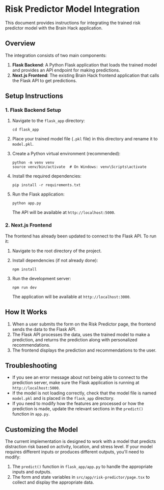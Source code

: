 # Risk Predictor Model Integration

This document provides instructions for integrating the trained risk predictor model with the Brain Hack application.

## Overview

The integration consists of two main components:

1. **Flask Backend**: A Python Flask application that loads the trained model and provides an API endpoint for making predictions.
2. **Next.js Frontend**: The existing Brain Hack frontend application that calls the Flask API to get predictions.

## Setup Instructions

### 1. Flask Backend Setup

1. Navigate to the `flask_app` directory:
   ```
   cd flask_app
   ```

2. Place your trained model file (`.pkl` file) in this directory and rename it to `model.pkl`.

3. Create a Python virtual environment (recommended):
   ```
   python -m venv venv
   source venv/bin/activate  # On Windows: venv\Scripts\activate
   ```

4. Install the required dependencies:
   ```
   pip install -r requirements.txt
   ```

5. Run the Flask application:
   ```
   python app.py
   ```

   The API will be available at `http://localhost:5000`.

### 2. Next.js Frontend

The frontend has already been updated to connect to the Flask API. To run it:

1. Navigate to the root directory of the project.

2. Install dependencies (if not already done):
   ```
   npm install
   ```

3. Run the development server:
   ```
   npm run dev
   ```

   The application will be available at `http://localhost:3000`.

## How It Works

1. When a user submits the form on the Risk Predictor page, the frontend sends the data to the Flask API.
2. The Flask API processes the data, uses the trained model to make a prediction, and returns the prediction along with personalized recommendations.
3. The frontend displays the prediction and recommendations to the user.

## Troubleshooting

- If you see an error message about not being able to connect to the prediction server, make sure the Flask application is running at `http://localhost:5000`.
- If the model is not loading correctly, check that the model file is named `model.pkl` and is placed in the `flask_app` directory.
- If you need to modify how the features are processed or how the prediction is made, update the relevant sections in the `predict()` function in `app.py`.

## Customizing the Model

The current implementation is designed to work with a model that predicts distraction risk based on activity, location, and stress level. If your model requires different inputs or produces different outputs, you'll need to modify:

1. The `predict()` function in `flask_app/app.py` to handle the appropriate inputs and outputs.
2. The form and state variables in `src/app/risk-predictor/page.tsx` to collect and display the appropriate data.